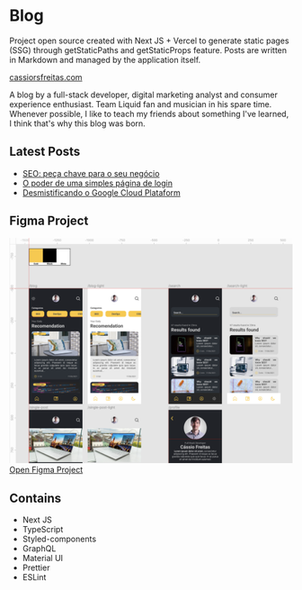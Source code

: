 # Blog
Project open source created with Next JS + Vercel to generate static pages (SSG) through getStaticPaths and getStaticProps feature. Posts are written in Markdown and managed by the application itself.

[cassiorsfreitas.com](https://cassiorsfreitas.com)

A blog by a full-stack developer, digital marketing analyst and consumer experience enthusiast. Team Liquid fan and musician in his spare time. Whenever possible, I like to teach my friends about something I've learned, I think that's why this blog was born.

## Latest Posts

- [SEO: peça chave para o seu negócio](https://cassiorsfreitas.com/seo-peca-chave-para-o-seu-negocio)
- [O poder de uma simples página de login](https://cassiorsfreitas.com/o-poder-de-uma-simples-pagina-de-login)
- [Desmistificando o Google Cloud Plataform](https://cassiorsfreitas.com/desmistificando-o-google-cloud-plataform)

## Figma Project

![Figma Project](https://github.com/cassiorsfreitas/blog/blob/master/public/figma.png)
[Open Figma Project](https://www.figma.com/file/VWeum62Iwl7taKPElGj8YH/Blog-cassiorsfreitas.com?node-id=0%3A1)

## Contains

- Next JS
- TypeScript
- Styled-components
- GraphQL
- Material UI
- Prettier
- ESLint
